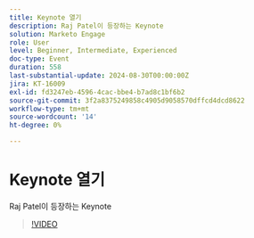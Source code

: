 ```yaml
---
title: Keynote 열기
description: Raj Patel이 등장하는 Keynote
solution: Marketo Engage
role: User
level: Beginner, Intermediate, Experienced
doc-type: Event
duration: 558
last-substantial-update: 2024-08-30T00:00:00Z
jira: KT-16009
exl-id: fd3247eb-4596-4cac-bbe4-b7ad8c1bf6b2
source-git-commit: 3f2a8375249858c4905d9058570dffcd4dcd8622
workflow-type: tm+mt
source-wordcount: '14'
ht-degree: 0%

---
```


# Keynote 열기

Raj Patel이 등장하는 Keynote

>[!VIDEO](https://video.tv.adobe.com/v/3453062/?learn=on&captions=kor)
